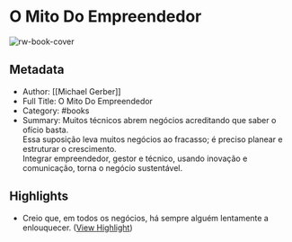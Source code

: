 # O Mito Do Empreendedor

![rw-book-cover](https://readwise-assets.s3.amazonaws.com/media/reader/parsed_document_assets/357967498/c-Xn0WQnuo2HM7ABaPGlvr1mNGtL0V2vBQ5JkHPrbq8-k.jpg-k.jpg)

## Metadata
- Author: [[Michael Gerber]]
- Full Title: O Mito Do Empreendedor
- Category: #books
- Summary: Muitos técnicos abrem negócios acreditando que saber o ofício basta.  
Essa suposição leva muitos negócios ao fracasso; é preciso planear e estruturar o crescimento.  
Integrar empreendedor, gestor e técnico, usando inovação e comunicação, torna o negócio sustentável.

## Highlights
- Creio que, em todos os negócios, há sempre alguém lentamente a enlouquecer. ([View Highlight](https://read.readwise.io/read/01k45nfvvd07abtsqsawxndsk1))
